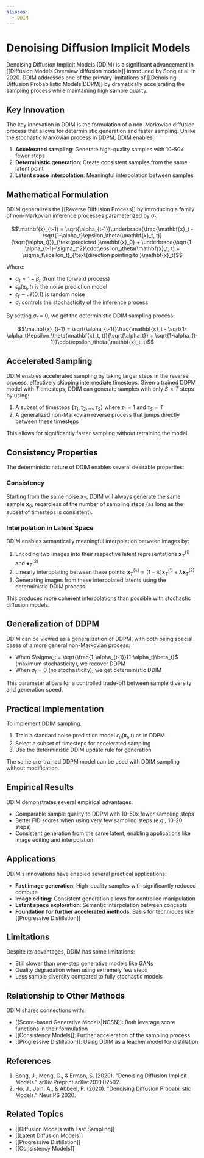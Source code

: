 ```yaml
---
aliases:
  - DDIM
---
```


# Denoising Diffusion Implicit Models

Denoising Diffusion Implicit Models (DDIM) is a significant advancement in [[Diffusion Models Overview|diffusion models]] introduced by Song et al. in 2020. DDIM addresses one of the primary limitations of [[Denoising Diffusion Probabilistic Models|DDPM]] by dramatically accelerating the sampling process while maintaining high sample quality.

## Key Innovation

The key innovation in DDIM is the formulation of a non-Markovian diffusion process that allows for deterministic generation and faster sampling. Unlike the stochastic Markovian process in DDPM, DDIM enables:

1. **Accelerated sampling**: Generate high-quality samples with 10-50x fewer steps
2. **Deterministic generation**: Create consistent samples from the same latent point
3. **Latent space interpolation**: Meaningful interpolation between samples

## Mathematical Formulation

DDIM generalizes the [[Reverse Diffusion Process]] by introducing a family of non-Markovian inference processes parameterized by $\sigma_t$:

$$\mathbf{x}_{t-1} = \sqrt{\alpha_{t-1}}\underbrace{\frac{\mathbf{x}_t - \sqrt{1-\alpha_t}\epsilon_\theta(\mathbf{x}_t, t)}{\sqrt{\alpha_t}}}_{\text{predicted }\mathbf{x}_0} + \underbrace{\sqrt{1-\alpha_{t-1}-\sigma_t^2}\cdot\epsilon_\theta(\mathbf{x}_t, t) + \sigma_t\epsilon_t}_{\text{direction pointing to }\mathbf{x}_t}$$

Where:
- $\alpha_t = 1 - \beta_t$ (from the forward process)
- $\epsilon_\theta(\mathbf{x}_t, t)$ is the noise prediction model
- $\epsilon_t \sim \mathcal{N}(0, \mathbf{I})$ is random noise
- $\sigma_t$ controls the stochasticity of the inference process

By setting $\sigma_t = 0$, we get the deterministic DDIM sampling process:

$$\mathbf{x}_{t-1} = \sqrt{\alpha_{t-1}}\frac{\mathbf{x}_t - \sqrt{1-\alpha_t}\epsilon_\theta(\mathbf{x}_t, t)}{\sqrt{\alpha_t}} + \sqrt{1-\alpha_{t-1}}\cdot\epsilon_\theta(\mathbf{x}_t, t)$$

## Accelerated Sampling

DDIM enables accelerated sampling by taking larger steps in the reverse process, effectively skipping intermediate timesteps. Given a trained DDPM model with $T$ timesteps, DDIM can generate samples with only $S < T$ steps by using:

1. A subset of timesteps $\{\tau_1, \tau_2, ..., \tau_S\}$ where $\tau_1 = 1$ and $\tau_S = T$
2. A generalized non-Markovian reverse process that jumps directly between these timesteps

This allows for significantly faster sampling without retraining the model.

## Consistency Properties

The deterministic nature of DDIM enables several desirable properties:

### Consistency

Starting from the same noise $\mathbf{x}_T$, DDIM will always generate the same sample $\mathbf{x}_0$, regardless of the number of sampling steps (as long as the subset of timesteps is consistent).

### Interpolation in Latent Space

DDIM enables semantically meaningful interpolation between images by:
1. Encoding two images into their respective latent representations $\mathbf{x}_T^{(1)}$ and $\mathbf{x}_T^{(2)}$
2. Linearly interpolating between these points: $\mathbf{x}_T^{(\lambda)} = (1-\lambda)\mathbf{x}_T^{(1)} + \lambda\mathbf{x}_T^{(2)}$
3. Generating images from these interpolated latents using the deterministic DDIM process

This produces more coherent interpolations than possible with stochastic diffusion models.

## Generalization of DDPM

DDIM can be viewed as a generalization of DDPM, with both being special cases of a more general non-Markovian process:

- When $\sigma_t = \sqrt{\frac{1-\alpha_{t-1}}{1-\alpha_t}\beta_t}$ (maximum stochasticity), we recover DDPM
- When $\sigma_t = 0$ (no stochasticity), we get deterministic DDIM

This parameter allows for a controlled trade-off between sample diversity and generation speed.

## Practical Implementation

To implement DDIM sampling:

1. Train a standard noise prediction model $\epsilon_\theta(\mathbf{x}_t, t)$ as in DDPM
2. Select a subset of timesteps for accelerated sampling
3. Use the deterministic DDIM update rule for generation

The same pre-trained DDPM model can be used with DDIM sampling without modification.

## Empirical Results

DDIM demonstrates several empirical advantages:

- Comparable sample quality to DDPM with 10-50x fewer sampling steps
- Better FID scores when using very few sampling steps (e.g., 10-20 steps)
- Consistent generation from the same latent, enabling applications like image editing and interpolation

## Applications

DDIM's innovations have enabled several practical applications:

- **Fast image generation**: High-quality samples with significantly reduced compute
- **Image editing**: Consistent generation allows for controlled manipulation
- **Latent space exploration**: Semantic interpolation between concepts
- **Foundation for further accelerated methods**: Basis for techniques like [[Progressive Distillation]]

## Limitations

Despite its advantages, DDIM has some limitations:

- Still slower than one-step generative models like GANs
- Quality degradation when using extremely few steps
- Less sample diversity compared to fully stochastic models

## Relationship to Other Methods

DDIM shares connections with:

- [[Score-based Generative Models|NCSN]]: Both leverage score functions in their formulation
- [[Consistency Models]]: Further acceleration of the sampling process
- [[Progressive Distillation]]: Using DDIM as a teacher model for distillation

## References

1. Song, J., Meng, C., & Ermon, S. (2020). "Denoising Diffusion Implicit Models." arXiv Preprint arXiv:2010.02502.
2. Ho, J., Jain, A., & Abbeel, P. (2020). "Denoising Diffusion Probabilistic Models." NeurIPS 2020.

## Related Topics

- [[Diffusion Models with Fast Sampling]]
- [[Latent Diffusion Models]]
- [[Progressive Distillation]]
- [[Consistency Models]] 